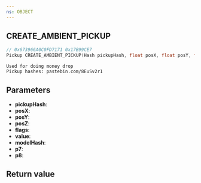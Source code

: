 ```yaml
---
ns: OBJECT
---
```

## CREATE_AMBIENT_PICKUP

```c
// 0x673966A0C0FD7171 0x17B99CE7
Pickup CREATE_AMBIENT_PICKUP(Hash pickupHash, float posX, float posY, float posZ, int flags, int value, Hash modelHash, BOOL p7, BOOL p8);
```

```
Used for doing money drop  
Pickup hashes: pastebin.com/8EuSv2r1  
```

## Parameters
* **pickupHash**: 
* **posX**: 
* **posY**: 
* **posZ**: 
* **flags**:
* **value**: 
* **modelHash**: 
* **p7**:
* **p8**: 

## Return value
